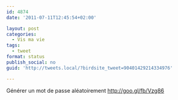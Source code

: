 ```yaml
---
id: 4874
date: '2011-07-11T12:45:54+02:00'

layout: post
categories:
  - Vis ma vie
tags:
  - tweet
format: status
publish_social: no
guid: 'http://tweets.local/?birdsite_tweet=90401429214334976'

---
```


Générer un mot de passe aléatoirement http://goo.gl/fb/Vzg86